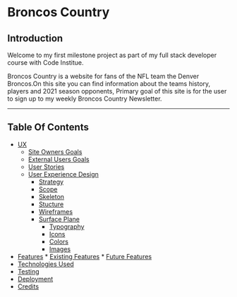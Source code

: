 # **Broncos Country**

## **Introduction**

Welcome to my first milestone project as part of my full stack developer course with Code Institue.

Broncos Country is a website for fans of the NFL team the Denver Broncos.On this site you can find 
information about the teams history, players and  2021 season opponents, Primary goal of this site 
is for the user to sign up to my weekly Broncos Country Newsletter.

---
<a></a>
## Table Of Contents ##
* [UX](#ux)
    * [Site Owners Goals](#Site-Owners-Goals)
    * [External Users Goals](#External-Users-Goals)
    * [User Stories](User-Stories)
    * [User Experience Design](#User-Experience-Design)
         * [Strategy](#Strategy)
         * [Scope](#Scope)
         * [Skeleton](#Skeleton)
         * [Stucture](#Stucture)
         * [Wireframes](#Wireframes)
         * [Surface Plane](#Surface-Plane)
            * [Typography](#Typography)
            * [Icons](#Icons)
            * [Colors](#Colors)
            * [Images](#Images)
* [Features](#Features)
            * [Existing Features](#Existing-Features)
            * [Future Features](#Future-Features)
* [Technologies Used](#Technologies-Used)
* [Testing](#Testing)
* [Deployment](#Deployment)
* [Credits](#Credits)